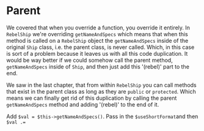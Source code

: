 # Parent

We covered that when you override a function, you override it entirely. In
`RebelShip` we're overriding `getNameAndSpecs` which means that when this
method is called on a `RebelShip` object the `getNameAndSpecs` inside of the
original `Ship` class, i.e. the parent class, is never called. Which, in this 
case is sort of a problem because it leaves us with all this code duplication. 
It would be way better if we could somehow call the parent method, `getNameAndSpecs`
inside of `Ship`, and then just add this '(rebel)' part to the end. 

We saw in the last chapter, that from within `RebelShip` you can call methods that
exist in the parent class as long as they are `public` or `protected`. Which means
we can finally get rid of this duplication by calling the parent `getNameAndSpecs`
method and adding '(rebel)' to the end of it. 

Add `$val = $this->getNameAndSpecs()`. Pass in the `$useShortFormat`and then 
`$val .=`
